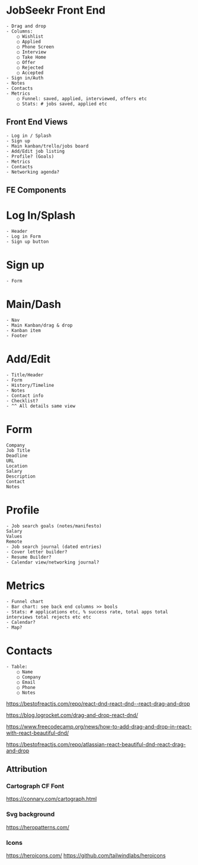 # JobSeekr Front End

    - Drag and drop
    - Columns:
    	○ Wishlist
    	○ Applied
    	○ Phone Screen
    	○ Interview
    	○ Take Home
    	○ Offer
    	○ Rejected
    	○ Accepted
    - Sign in/Auth
    - Notes
    - Contacts
    - Metrics
    	○ Funnel: saved, applied, interviewed, offers etc
    	○ Stats: # jobs saved, applied etc

## Front End Views

    - Log in / Splash
    - Sign up
    - Main kanban/trello/jobs board
    - Add/Edit job listing
    - Profile? (Goals)
    - Metrics
    - Contacts
    - Networking agenda?

## FE Components

# Log In/Splash

    - Header
    - Log in Form
    - Sign up button

# Sign up

    - Form

# Main/Dash

    - Nav
    - Main Kanban/drag & drop
    - Kanban item
    - Footer

# Add/Edit

    - Title/Header
    - Form
    - History/Timeline
    - Notes
    - Contact info
    - Checklist?
    - ^^ All details same view

# Form

    Company
    Job Title
    Deadline
    URL
    Location
    Salary
    Description
    Contact
    Notes

# Profile

    - Job search goals (notes/manifesto)
    Salary
    Values
    Remote
    - Job search journal (dated entries)
    - Cover letter builder?
    - Resume Builder?
    - Calendar view/networking journal?

# Metrics

    - Funnel chart
    - Bar chart: see back end columns >> bools
    - Stats: # applications etc, % success rate, total apps total interviews total rejects etc etc
    - Calendar?
    - Map?

# Contacts

    - Table:
    	○ Name
    	○ Company
    	○ Email
    	○ Phone
    	○ Notes

https://bestofreactjs.com/repo/react-dnd-react-dnd--react-drag-and-drop

https://blog.logrocket.com/drag-and-drop-react-dnd/

https://www.freecodecamp.org/news/how-to-add-drag-and-drop-in-react-with-react-beautiful-dnd/

https://bestofreactjs.com/repo/atlassian-react-beautiful-dnd-react-drag-and-drop

## Attribution

### Cartograph CF Font

https://connary.com/cartograph.html

### Svg background

https://heropatterns.com/

### Icons

https://heroicons.com/
https://github.com/tailwindlabs/heroicons
